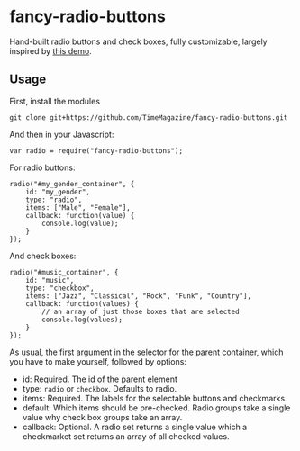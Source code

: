 # fancy-radio-buttons

Hand-built radio buttons and check boxes, fully customizable, largely inspired by [this demo](http://kyusuf.com/post/completely-css-custom-checkbox-radio-buttons-and-select-boxes).

## Usage

First, install the modules 

	git clone git+https://github.com/TimeMagazine/fancy-radio-buttons.git

And then in your Javascript:

	var radio = require("fancy-radio-buttons");

For radio buttons:

	radio("#my_gender_container", {
		id: "my_gender",
		type: "radio",
		items: ["Male", "Female"],
		callback: function(value) { 
			console.log(value);
		}
	});

And check boxes:

	radio("#music_container", {
		id: "music",
		type: "checkbox",
		items: ["Jazz", "Classical", "Rock", "Funk", "Country"],
		callback: function(values) { 
			// an array of just those boxes that are selected
			console.log(values);
		}
	});

As usual, the first argument in the selector for the parent container, which you have to make yourself, followed by options:

+ id: Required. The id of the parent element
+ type: `radio` or `checkbox`. Defaults to radio.
+ items: Required. The labels for the selectable buttons and checkmarks.
+ default: Which items should be pre-checked. Radio groups take a single value why check box groups take an array.
+ callback: Optional. A radio set returns a single value which a checkmarket set returns an array of all checked values.